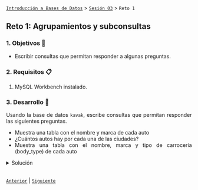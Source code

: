 [`Introducción a Bases de Datos`](../../Readme.md) > [`Sesión 03`](../Readme.md) > `Reto 1`
	
## Reto 1: Agrupamientos y subconsultas

<div style="text-align: justify;">

### 1. Objetivos :dart:

- Escribir consultas que permitan responder a algunas preguntas.

### 2. Requisitos :clipboard:

1. MySQL Workbench instalado.

### 3. Desarrollo :rocket:

Usando la base de datos `kavak`, escribe consultas que permitan responder las siguientes preguntas.

- Muestra una tabla con el nombre y marca de cada auto
- ¿Cuántos autos hay por cada una de las ciudades?
- Muestra una tabla con el nombre, marca y tipo de carrocería (body_type) de cada auto

<details><summary>Solución</summary>
<p>

- Muestra una tabla con el nombre y marca de cada auto

   ```sql
   SELECT 
   car.name, 
   make.name as make
   FROM kavak.car 
     JOIN
       kavak.make 
       ON car.make_id = make.id;
   ```
   
   ![imagen](imagenes/s3wr11.png)

- ¿Cuántos autos hay por cada una de las ciudades?

   ```sql
   SELECT 
     region.name as region,
     COUNT(*) as count
   FROM kavak.car
     JOIN kavak.region ON
     region_id = region.id
   GROUP BY region;
   ```
   
   ![imagen](imagenes/s3wr12.png)
   
- Muestra una tabla con el nombre, marca y tipo de carrocería (body_type) de cada auto

   ```sql
   SELECT
    car.name AS name,
    make.name AS make,
    body_type.name AS body_type
  FROM kavak.car
    JOIN kavak.make ON 
    make_id = make.id
    JOIN kavak.body_type ON
    body_type_id = body_type.id;
   ```
   ![imagen](imagenes/s3wr13.png) 

</p>
</details> 

<br/>

[`Anterior`](../Ejemplo-01/Readme.md) | [`Siguiente`](../Readme.md#definición-de-vistas)

</div>
